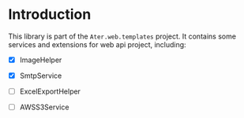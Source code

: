 # Introduction

This library is part of the `Ater.web.templates` project. It contains some services and extensions for web api project, including:

- [x] ImageHelper
- [x] SmtpService
- [ ] ExcelExportHelper
- [ ] AWSS3Service



